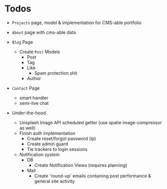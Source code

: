 
# Todos

* `Projects` page, model & implementation for CMS-able portfolio
* `About` page with cms-able data
* `Blog` Page
    * Create `Post` Models
        * Post
        * Tag
        * Like
            * Spam protection shit
        * Author
* `Contact` Page
    * smart handler
    * semi-live chat

* Under-the-hood
    * Unsplash Image API scheduled getter (use spatie image-compressor as well)
    * Finish auth implementation
        * Create reset/forgot password (lp)
        * Create admin guard
        * Tie trackers to login sessions
    * Notification system 
        * DB
            * Create Notification Views (requires planning)
        * Mail
            * Create 'round-up' emails containing post performance & general site activity
    